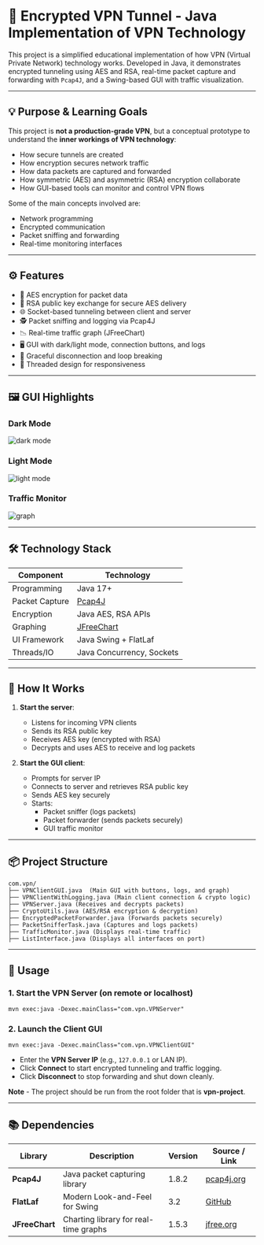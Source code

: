 # 🔐 Encrypted VPN Tunnel - Java Implementation of VPN Technology

This project is a simplified educational implementation of how VPN (Virtual Private Network) technology works. Developed in Java, it demonstrates encrypted tunneling using AES and RSA, real-time packet capture and forwarding with `Pcap4J`, and a Swing-based GUI with traffic visualization.

---

## 💡 Purpose & Learning Goals

This project is **not a production-grade VPN**, but a conceptual prototype to understand the **inner workings of VPN technology**:

- How secure tunnels are created
- How encryption secures network traffic
- How data packets are captured and forwarded
- How symmetric (AES) and asymmetric (RSA) encryption collaborate
- How GUI-based tools can monitor and control VPN flows

Some of the main concepts involved are:

- Network programming
- Encrypted communication
- Packet sniffing and forwarding
- Real-time monitoring interfaces

---

## ⚙️ Features

- 🔐 AES encryption for packet data
- 🔑 RSA public key exchange for secure AES delivery
- 🌐 Socket-based tunneling between client and server
- 🕵️ Packet sniffing and logging via Pcap4J
- 📉 Real-time traffic graph (JFreeChart)
- 🖥️ GUI with dark/light mode, connection buttons, and logs
- 🚫 Graceful disconnection and loop breaking
- 🧵 Threaded design for responsiveness

---

## 🖼️ GUI Highlights

### Dark Mode  
![dark mode](assets/gui_dark.png)

### Light Mode  
![light mode](assets/gui_light.png)

### Traffic Monitor  
![graph](assets/traffic_graph.png)

---

## 🛠️ Technology Stack

| Component         | Technology         |
|------------------|--------------------|
| Programming       | Java 17+           |
| Packet Capture    | [Pcap4J](https://www.pcap4j.org/) |
| Encryption        | Java AES, RSA APIs |
| Graphing          | [JFreeChart](https://www.jfree.org/jfreechart/) |
| UI Framework      | Java Swing + FlatLaf |
| Threads/IO        | Java Concurrency, Sockets |

---

## 🚀 How It Works

1. **Start the server**:
   - Listens for incoming VPN clients
   - Sends its RSA public key
   - Receives AES key (encrypted with RSA)
   - Decrypts and uses AES to receive and log packets

2. **Start the GUI client**:
   - Prompts for server IP
   - Connects to server and retrieves RSA public key
   - Sends AES key securely
   - Starts:
     - Packet sniffer (logs packets)
     - Packet forwarder (sends packets securely)
     - GUI traffic monitor

---

## 📦 Project Structure

```
com.vpn/
├── VPNClientGUI.java  (Main GUI with buttons, logs, and graph)
├── VPNClientWithLogging.java (Main client connection & crypto logic)
├── VPNServer.java (Receives and decrypts packets)
├── CryptoUtils.java (AES/RSA encryption & decryption)
├── EncryptedPacketForwarder.java (Forwards packets securely)
├── PacketSnifferTask.java (Captures and logs packets)
├── TrafficMonitor.java (Displays real-time traffic)
├── ListInterface.java (Displays all interfaces on port)
```

---

## 🚀 Usage

### 1. Start the VPN Server (on remote or localhost)

```
mvn exec:java -Dexec.mainClass="com.vpn.VPNServer"
```

### 2. Launch the Client GUI

```
mvn exec:java -Dexec.mainClass="com.vpn.VPNClientGUI"
```

- Enter the **VPN Server IP** (e.g., `127.0.0.1` or LAN IP).
- Click **Connect** to start encrypted tunneling and traffic logging.
- Click **Disconnect** to stop forwarding and shut down cleanly.

**Note** - The project should be run from the root folder that is **vpn-project**.

---

## 📚 Dependencies

| Library        | Description                           | Version | Source / Link                                      |
| -------------- | ------------------------------------- | ------- | -------------------------------------------------- |
| **Pcap4J**     | Java packet capturing library         | 1.8.2   | [pcap4j.org](https://www.pcap4j.org/)              |
| **FlatLaf**    | Modern Look-and-Feel for Swing        | 3.2     | [GitHub](https://github.com/JFormDesigner/FlatLaf) |
| **JFreeChart** | Charting library for real-time graphs | 1.5.3   | [jfree.org](https://www.jfree.org/jfreechart/)     |

